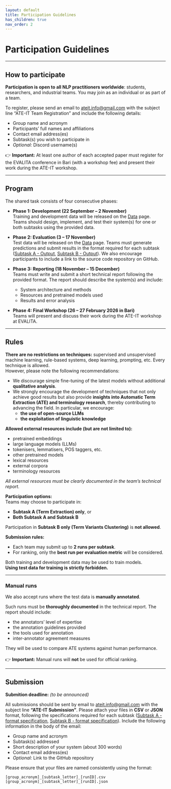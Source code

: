 ```yaml
---
layout: default
title: Participation Guidelines
has_children: true
nav_order: 2
---
```


# Participation Guidelines

---
## How to participate

**Participation is open to all NLP practitioners worldwide**: students, researchers, and industrial teams. You may join as an individual or as part of a team.

To register, please send an email to [ateit.info@gmail.com](mailto:ateit.info@gmail.com) with the subject line “ATE-IT Team Registration” and include the following details:
- Group name and acronym
- Participants’ full names and affiliations
- Contact email address(es)
- Subtask(s) you wish to participate in
- *Optional:* Discord username(s)

👉 **Important:** At least one author of each accepted paper must register for the EVALITA conference in Bari (with a workshop fee) and present their work during the ATE-IT workshop.

---
## Program

The shared task consists of four consecutive phases:

- **Phase 1: Development (22 September – 2 November)**  
  Training and development data will be released on the [Data](data.md) page.
  Teams should design, implement, and test their system(s) for one or both subtasks using the provided data.

- **Phase 2: Evaluation (3 – 17 November)**  
  Test data will be released on the [Data](data.md) page.
  Teams must generate predictions and submit results in the format required for each subtask ([Subtask A - Output](subtask_a.md#Output), [Subtask B - Output](subtask_b.md#Output)). We also encourage participants to include a link to the source code repository on GitHub.

- **Phase 3: Reporting (18 November – 15 December)**  
  Teams must write and submit a short technical report following the provided format.
   The report should describe the system(s) and include:
  - System architecture and methods
  - Resources and pretrained models used
  - Results and error analysis

- **Phase 4: Final Workshop (26 – 27 February 2026 in Bari)**  
  Teams will present and discuss their work during the ATE-IT workshop at EVALITA.

---
## Rules

**There are no restrictions on techniques:** supervised and unsupervised machine learning, rule-based systems, deep learning, prompting, etc. Every technique is allowed.  
However, please note the following recommendations:

- We discourage simple fine-tuning of the latest models without additional **qualitative analysis**.  
- We strongly encourage the development of techniques that not only achieve good results but also provide **insights into Automatic Term Extraction (ATE) and terminology research**, thereby contributing to advancing the field. In particular, we encourage:
  - **the use of open-source LLMs**
  - **the exploitation of linguistic knowledge**

**Allowed external resources include (but are not limited to):**
- pretrained embeddings
- large language models (LLMs)
- tokenisers, lemmatisers, POS taggers, etc.
- other pretrained models
- lexical resources
- external corpora
- terminology resources

*All external resources must be clearly documented in the team’s technical report.*

**Participation options:**  
Teams may choose to participate in:
- **Subtask A (Term Extraction) only**, or  
- **Both Subtask A and Subtask B**  

Participation in **Subtask B only (Term Variants Clustering)** is **not allowed**.


**Submission rules:**  
- Each team may submit up to **2 runs per subtask**.  
- For ranking, only the **best run per evaluation metric** will be considered.  

Both training and development data may be used to train models.<br>
**Using test data for training is strictly forbidden.**

---
### Manual runs

We also accept runs where the test data is **manually annotated**.

Such runs must be **thoroughly documented** in the technical report. The report should include:
- the annotators’ level of expertise  
- the annotation guidelines provided  
- the tools used for annotation  
- inter-annotator agreement measures  

They will be used to compare ATE systems against human performance.<br>  
👉 **Important:** Manual runs will **not** be used for official ranking.

---
## Submission

**Submition deadline:** *(to be announced)*

All submissions should be sent by email to [ateit.info@gmail.com](mailto:ateit.info@gmail.com) with the subject line **“ATE-IT Submission”**. Please attach your files in **CSV** or **JSON** format, following the specifications required for each subtask ([Subtask A - format specification](subtask_a.md#Output), [Subtask B - format specification](subtask_b.md#Output)). 
Include the following information in the body of the email:

- Group name and acronym
- Subtask(s) addressed
- Short description of your system (about 300 words)
- Contact email address(es)
- *Optional:* Link to the GitHub repository

Please ensure that your files are named consistently using the format:

```
[group_acronym]_[subtask_letter]_[runID].csv
[group_acronym]_[subtask_letter]_[runID].json
```
